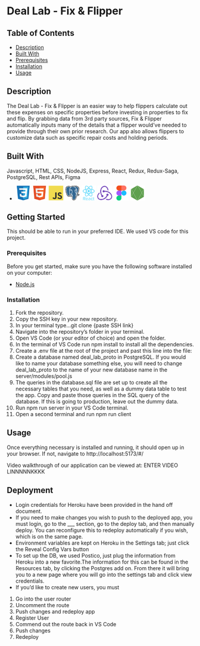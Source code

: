 # Deal Lab - Fix & Flipper

## Table of Contents

- [Description](#description)
- [Built With](#built-with)
- [Prerequisites](#prerequisite)
- [Installation](#installation)
- [Usage](#usage)

## Description

The Deal Lab - Fix & Flipper is an easier way to help flippers calculate out these expenses on specific properties before investing in properties to fix and flip.  By grabbing data from 3rd party sources, Fix & Flipper automatically inputs many of the details that a flipper would’ve needed to provide through their own prior research.  Our app also allows flippers to customize data such as specific repair costs and holding periods.

## Built With

Javascript, HTML, CSS, NodeJS, Express, React, Redux, Redux-Saga, PostgreSQL, Rest APIs, Figma

-  <a href="https://www.w3schools.com/w3css/defaulT.asp"><img src="https://raw.githubusercontent.com/devicons/devicon/master/icons/css3/css3-original.svg" height="40px" width="40px" /></a>
<a href="https://www.w3schools.com/html/"><img src="https://raw.githubusercontent.com/devicons/devicon/master/icons/html5/html5-original.svg" height="40px" width="40px" /></a>
<a href="https://www.w3schools.com/js/default.asp"><img src="https://raw.githubusercontent.com/devicons/devicon/master/icons/javascript/javascript-original.svg" height="40px" width="40px" /></a>
<a href="https://www.postgresql.org/"><img src="https://raw.githubusercontent.com/devicons/devicon/master/icons/postgresql/postgresql-original.svg" height="40px" width="40px" /></a>
<a href="https://reactjs.org/"><img src="https://raw.githubusercontent.com/devicons/devicon/master/icons/react/react-original-wordmark.svg" height="40px" width="40px" /></a>
<a href="https://redux.js.org/"><img src="https://raw.githubusercontent.com/devicons/devicon/master/icons/redux/redux-original.svg" height="40px" width="40px" /></a>
<a href="https://www.figma.com/?fuid="><img src="https://github.com/devicons/devicon/blob/master/icons/figma/figma-original.svg" height="40px" width="40px" /></a>
<a href="https://nodejs.org/en/"><img src="https://github.com/devicons/devicon/blob/master/icons/nodejs/nodejs-plain.svg" height="40px" width="40px" /></a>

## Getting Started

This should be able to run in your preferred IDE.  We used VS code for this project.

### Prerequisites
Before you get started, make sure you have the following software installed on your computer:

- [Node.js](https://nodejs.org/en/)

### Installation

1. Fork the repository.
2. Copy the SSH key in your new repository.
3. In your terminal type…git clone {paste SSH link}
4. Navigate into the repository’s folder in your terminal.
5. Open VS Code (or your editor of choice) and open the folder.
6. In the terminal of VS Code run npm install to install all the dependencies.
7. Create a .env file at the root of the project and past this line into the file:
8. Create a database named deal_lab_proto in PostgreSQL. If you would like to name your database something else, you will need to change deal_lab_proto to the name of your new database name in the server/modules/pool.js
9. The queries in the database.sql file are set up to create all the necessary tables that you need, as well as a dummy data table to test the app. Copy and paste those queries in the SQL query of the database. If this is going to production, leave out the dummy data.
10. Run npm run server in your VS Code terminal.
11. Open a second terminal and run npm run client

## Usage

Once everything necessary is installed and running, it should open up in your browser.  If not, navigate to http://localhost:5173/#/

Video walkthrough of our application can be viewed at: ENTER VIDEO LINNNNNKKKK

## Deployment

- Login credentials for Heroku have been provided in the hand off document.
- If you need to make changes you wish to push to the deployed app, you must login, go to the ___ section, go to the deploy tab, and then manually deploy. You can reconfigure this to redeploy automatically if you wish, which is on the same page.
- Environment variables are kept on Heroku in the Settings tab; just click the Reveal Config Vars button
- To set up the DB, we used Postico, just plug the information from Heroku into a new favorite.The information for this can be found in the Resources tab, by clicking the Postgres add on. From there it will bring you to a new page where you will go into the settings tab and click view credentials.
- If you’d like to create new users, you must 
1. Go into the user router
1. Uncomment the route
1. Push changes and redeploy app
1. Register User
1. Commend out the route back in VS Code
1. Push changes
1. Redeploy